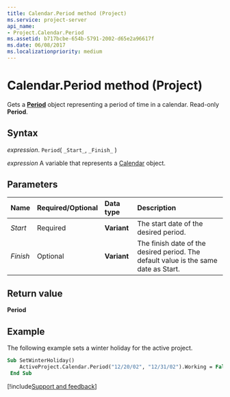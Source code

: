 ```yaml
---
title: Calendar.Period method (Project)
ms.service: project-server
api_name:
- Project.Calendar.Period
ms.assetid: b717bcbe-654b-5791-2002-d65e2a96617f
ms.date: 06/08/2017
ms.localizationpriority: medium
---
```



# Calendar.Period method (Project)

Gets a **[Period](Project.Period.md)** object representing a period of time in a calendar. Read-only **Period**.


## Syntax

_expression_. `Period`( `_Start_`, `_Finish_` )

_expression_ A variable that represents a [Calendar](./Project.Calendar.md) object.


## Parameters



|Name|Required/Optional|Data type|Description|
|:-----|:-----|:-----|:-----|
| _Start_|Required|**Variant**|The start date of the desired period.|
| _Finish_|Optional|**Variant**| The finish date of the desired period. The default value is the same date as Start.|

## Return value

 **Period**


## Example

The following example sets a winter holiday for the active project.


```vb
Sub SetWinterHoliday() 
    ActiveProject.Calendar.Period("12/20/02", "12/31/02").Working = False 
 End Sub
```

[!include[Support and feedback](~/includes/feedback-boilerplate.md)]